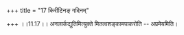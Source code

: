+++
title = "17 किरीटिनङ् गदिनम्"

+++
।।11.17।। अनलार्कद्युतिमित्युक्ते मितत्वशङ्कामपाकरोति -- अप्रमेयमिति।

